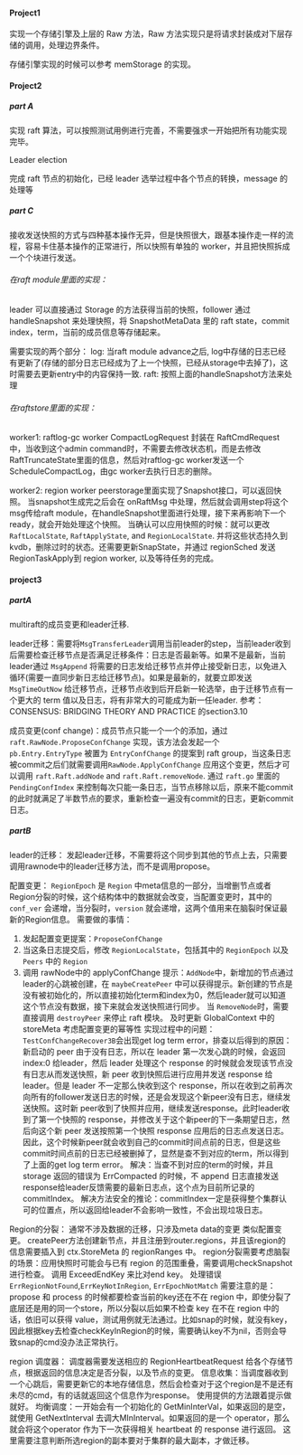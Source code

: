 #### Project1

实现一个存储引擎及上层的 Raw 方法，Raw 方法实现只是将请求封装成对下层存储的调用，处理边界条件。

存储引擎实现的时候可以参考 memStorage 的实现。

#### Project2

##### part A

实现 raft 算法，可以按照测试用例进行完善，不需要强求一开始把所有功能实现完毕。

Leader election

完成 raft 节点的初始化，已经 leader 选举过程中各个节点的转换，message 的处理等



##### part C

接收发送快照的方式与四种基本操作无异，但是快照很大，跟基本操作走一样的流程，容易卡住基本操作的正常进行，所以快照有单独的 worker，并且把快照拆成一个个块进行发送。

###### 在raft module里面的实现：
leader 可以直接通过 Storage 的方法获得当前的快照，follower 通过 handleSnapshot 来处理快照，将 SnapshotMetaData 里的 raft state，commit index，term，当前的成员信息等存储起来。

需要实现的两个部分：
log: 当raft module advance之后, log中存储的日志已经有更新了(存储的部分日志已经成为了上一个快照，已经从storage中去掉了)，这时需要去更新entry中的内容保持一致.
raft: 按照上面的handleSnapshot方法来处理

###### 在raftstore里面的实现：

worker1: raftlog-gc worker
CompactLogRequest 封装在 RaftCmdRequest 中，当收到这个admin command时，不需要去修改状态机，而是去修改RaftTruncateState里面的信息，然后对raftlog-gc worker发送一个 ScheduleCompactLog，由gc worker去执行日志的删除。


worker2: region worker
peerstorage里面实现了Snapshot接口，可以返回快照。
当snapshot生成完之后会在 onRaftMsg 中处理，然后就会调用step将这个msg传给raft module，在handleSnapshot里面进行处理，接下来再影响下一个ready，就会开始处理这个快照。
当确认可以应用快照的时候：就可以更改`RaftLocalState`, `RaftApplyState`, and `RegionLocalState`. 并将这些状态持久到kvdb，删除过时的状态。还需要更新SnapState，并通过 regionSched 发送RegionTaskApply到 region worker, 以及等待任务的完成。

#### project3

##### partA
 multiraft的成员变更和leader迁移.

 leader迁移：需要将`MsgTransferLeader`调用当前leader的step，当前leader收到后需要检查迁移节点是否满足迁移条件：日志是否最新等。如果不是最新，当前leader通过 `MsgAppend` 将需要的日志发给迁移节点并停止接受新日志，以免进入循环(需要一直同步新日志给迁移节点)。如果是最新的，就要立即发送 `MsgTimeOutNow` 给迁移节点，迁移节点收到后开启新一轮选举，由于迁移节点有一个更大的 term 值以及日志，将有非常大的可能成为新一任leader.
参考：CONSENSUS: BRIDGING THEORY AND PRACTICE 的section3.10


成员变更(conf change)：成员节点只能一个一个的添加，通过 `raft.RawNode.ProposeConfChange` 实现，该方法会发起一个 `pb.Entry.EntryType` 被置为 `EntryConfChange` 的提案到 raft group，当这条日志被commit之后们就需要调用`RawNode.ApplyConfChange` 应用这个变更，然后才可以调用 `raft.Raft.addNode` and `raft.Raft.removeNode`.
通过 `raft.go` 里面的 `PendingConfIndex` 来控制每次只能一条日志，当节点移除以后，原来不能commit的此时就满足了半数节点的要求，重新检查一遍没有commit的日志，更新commit日志。

##### partB
leader的迁移：
发起leader迁移，不需要将这个同步到其他的节点上去，只需要调用rawnode中的leader迁移方法，而不是调用propose。

配置变更：
`RegionEpoch` 是 `Region` 中meta信息的一部分，当增删节点或者Region分裂的时候，这个结构体中的数据就会改变，当配置变更时，其中的 `conf_ver` 会递增，当分裂时，`version` 就会递增，这两个值用来在脑裂时保证最新的Region信息。
需要做的事情：
1. 发起配置变更提案：`ProposeConfChange`
2. 当这条日志提交后，修改 `RegionLocalState`，包括其中的 `RegionEpoch` 以及 `Peers` 中的 `Region`
3. 调用 rawNode中的 applyConfChange
提示：`AddNode`中，新增加的节点通过leader的心跳被创建，在 `maybeCreatePeer` 中可以获得提示。新创建的节点是没有被初始化的，所以直接初始化term和index为0，然后leader就可以知道这个节点没有数据，接下来就会发送快照进行同步。
当 `RemoveNode`时，需要直接调用 `destroyPeer` 来停止 raft 模块。
及时更新 GlobalContext 中的 storeMeta
考虑配置变更的幂等性
实现过程中的问题：
`TestConfChangeRecover3B`会出现get log term error，排查以后得到的原因：
新启动的 peer 由于没有日志，所以在 leader 第一次发心跳的时候，会返回 index:0 给leader，然后 leader 处理这个 response 的时候就会发现该节点没有日志从而发送快照，新 peer 收到快照后进行应用并发送 response 给leader。但是 leader 不一定那么快收到这个 response，所以在收到之前再次向所有的follower发送日志的时候，还是会发现这个新peer没有日志，继续发送快照。这时新 peer收到了快照并应用，继续发送response。此时leader收到了第一个快照的 response，并修改关于这个新peer的下一条期望日志，然后向这个新 peer 发送按照第一个快照 response 应用后的日志点发送日志。因此，这个时候新peer就会收到自己的commit时间点前的日志，但是这些commit时间点前的日志已经被删掉了，显然是查不到对应的term，所以得到了上面的get log term error。
解决：当查不到对应的term的时候，并且 storage 返回的错误为 ErrCompacted 的时候，不 append 日志直接发送response给leader反馈需要的最新日志点，这个点为目前所记录的commitIndex。
解决方法安全的推论：commitIndex一定是获得整个集群认可的位置点，所以返回给leader不会影响一致性，不会出现垃圾日志。


Region的分裂：
通常不涉及数据的迁移，只涉及meta data的变更
类似配置变更。
createPeer方法创建新节点，并且注册到router.regions，并且该region的信息需要插入到 ctx.StoreMeta 的 regionRanges 中。
region分裂需要考虑脑裂的场景：应用快照时可能会与已有 region 的范围重叠，需要调用checkSnapshot进行检查。
调用 ExceedEndKey 来比对end key。
处理错误 `ErrRegionNotFound`,`ErrKeyNotInRegion`, `ErrEpochNotMatch`
需要注意的是：propose 和 process 的时候都要检查当前的key还在不在 region 中，即使分裂了底层还是用的同一个store，所以分裂以后如果不检查 key 在不在 region 中的话，依旧可以获得 value，测试用例就无法通过。比如snap的时候，就没有key，因此根据key去检查checkKeyInRegion的时候，需要确认key不为nil，否则会导致snap的cmd没办法正常执行。


region 调度器：
调度器需要发送相应的 RegionHeartbeatRequest 给各个存储节点，根据返回的信息决定是否分裂，以及节点的变更。
信息收集：当调度器收到一个心跳后，需要更新它的本地存储信息，然后会检查对于这个region是不是还有未尽的cmd，有的话就返回这个信息作为response。
使用提供的方法跟着提示做就好。
均衡调度：一开始会有一个初始化的 GetMinInterVal，如果返回的是空，就使用 GetNextInterval 去调大MInInterval。如果返回的是一个 operator，那么就会将这个operator 作为下一次获得相关 heartbeat 的 response 进行返回。
这里需要注意判断所选region的副本要对于集群的最大副本，才做迁移。